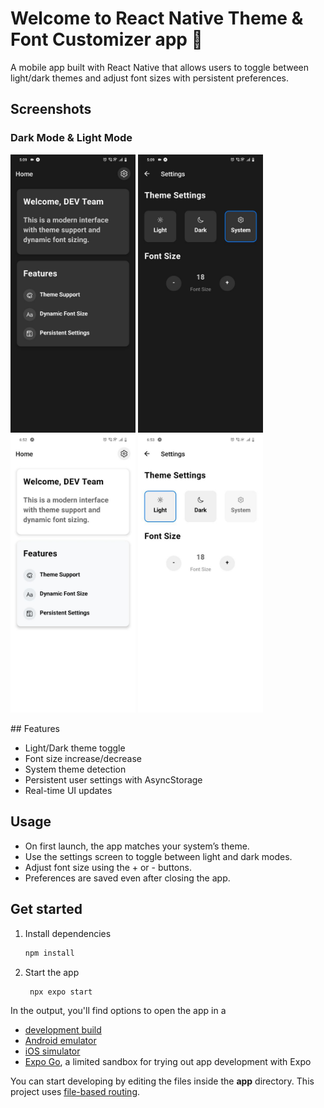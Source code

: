 # Welcome to React Native Theme & Font Customizer app 👋

A mobile app built with React Native that allows users to toggle between light/dark themes and adjust font sizes with persistent preferences.

## Screenshots
### Dark Mode & Light Mode
<p float="left">
  <img src="assets/images/dark1.jpg" width="200" />
  <img src="assets/images/dark2.jpg" width="200" />
  <img src="assets/images/light2.jpg" width="200" />
   <img src="assets/images/light1.jpg" width="200" />
</p>
## Features

- Light/Dark theme toggle
- Font size increase/decrease
- System theme detection
- Persistent user settings with AsyncStorage
- Real-time UI updates

## Usage

- On first launch, the app matches your system’s theme.
- Use the settings screen to toggle between light and dark modes.
- Adjust font size using the + or - buttons.
- Preferences are saved even after closing the app.


## Get started

1. Install dependencies

   ```bash
   npm install
   ```

2. Start the app

   ```bash
    npx expo start
   ```

In the output, you'll find options to open the app in a

- [development build](https://docs.expo.dev/develop/development-builds/introduction/)
- [Android emulator](https://docs.expo.dev/workflow/android-studio-emulator/)
- [iOS simulator](https://docs.expo.dev/workflow/ios-simulator/)
- [Expo Go](https://expo.dev/go), a limited sandbox for trying out app development with Expo

You can start developing by editing the files inside the **app** directory. This project uses [file-based routing](https://docs.expo.dev/router/introduction).

